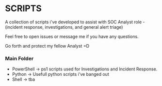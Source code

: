 # SCRIPTS

A collection of scripts i've developed to assist with SOC Analyst role - (incident response, investigations, and general alert triage)


Feel free to open issues or message me if you have any questions.

Go forth and protect my fellow Analyst =D



### Main Folder

- PowerShell -> ps1 scripts used for Investigations and Incident Response.
- Python -> Usefull python scripts i've banged out
- Shell -> tba

